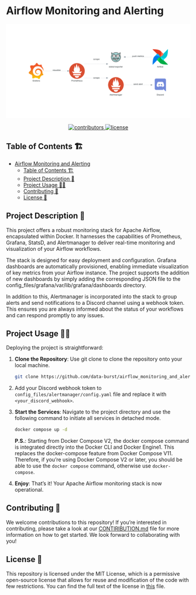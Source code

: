 # Airflow Monitoring and Alerting

<p align=center>
    <img src="./assets/images/diagrams.png" alt="Airflow Monitoring and Alerting"/>
</p>

<p align=center>
    <a href="https://github.com/data-burst/airflow_monitoring_and_alerting/graphs/contributors">
    <img src="https://img.shields.io/github/contributors-anon/data-burst/airflow_monitoring_and_alerting?color=yellow&style=flat-square" alt="contributors">
    </a>
    <a href="https://github.com/data-burst/airflow_monitoring_and_alerting/LICENSE"> 
    <img src="https://img.shields.io/badge/MIT-blue.svg?style=flat-square&label=license" alt="license">
</a>
</p>

## Table of Contents 🏗️

- [Airflow Monitoring and Alerting](#airflow-monitoring-and-alerting)
  - [Table of Contents 🏗️](#table-of-contents-️)
  - [Project Description 🌱](#project-description-)
  - [Project Usage 🧑‍💻](#project-usage-)
  - [Contributing 👥](#contributing-)
  - [License 📄](#license-)

## Project Description 🌱

This project offers a robust monitoring stack for Apache Airflow, encapsulated within Docker. It harnesses the capabilities of Prometheus, Grafana, StatsD, and Alertmanager to deliver real-time monitoring and visualization of your Airflow workflows.

The stack is designed for easy deployment and configuration. Grafana dashboards are automatically provisioned, enabling immediate visualization of key metrics from your Airflow instance. The project supports the addition of new dashboards by simply adding the corresponding JSON file to the config_files/grafana/var/lib/grafana/dashboards directory.

In addition to this, Alertmanager is incorporated into the stack to group alerts and send notifications to a Discord channel using a webhook token. This ensures you are always informed about the status of your workflows and can respond promptly to any issues.

## Project Usage 🧑‍💻

Deploying the project is straightforward:

1. **Clone the Repository**: Use git clone  to clone the repository onto your local machine.

    ```bash
    git clone https://github.com/data-burst/airflow_monitoring_and_alerting.git
    ```

2. Add your Discord webhook token to `config_files/alertmanager/config.yaml` file and replace it with `<your_discord_webhook>`.

3. **Start the Services**: Navigate to the project directory and use the following command to initiate all services in detached mode.

   ```bash
   docker compose up -d
   ```

   **P.S.**: Starting from Docker Compose V2, the docker compose command is integrated directly into the Docker CLI and Docker Engine1. This replaces the docker-compose feature from Docker Compose V11. Therefore, if you’re using Docker Compose V2 or later, you should be able to use the `docker compose` command, otherwise use `docker-compose`.

4. **Enjoy**: That’s it! Your Apache Airflow monitoring stack is now operational.

## Contributing 👥

We welcome contributions to this repository! If you’re interested in contributing, please take a look at our [CONTIRIBUTION.md](https://github.com/data-burst/airflow_monitoring_and_alerting/blob/master/CONTRIBUTING.md) file for more information on how to get started. We look forward to collaborating with you!

## License 📄

This repository is licensed under the MIT License, which is a permissive open-source license that allows for reuse and modification of the code with few restrictions. You can find the full text of the license in [this](https://github.com/data-burst/airflow_monitoring_and_alerting/license) file.
